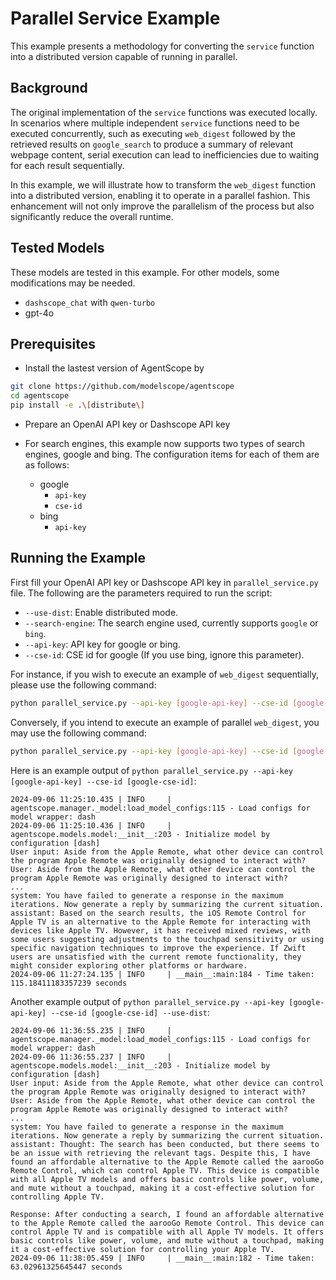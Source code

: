 # Parallel Service Example

This example presents a methodology for converting the `service` function into a distributed version capable of running in parallel.

## Background

The original implementation of the `service` functions was executed locally. In scenarios where multiple independent `service` functions need to be executed concurrently, such as executing `web_digest` followed by the retrieved results on `google_search` to produce a summary of relevant webpage content, serial execution can lead to inefficiencies due to waiting for each result sequentially.

In this example, we will illustrate how to transform the `web_digest` function into a distributed version, enabling it to operate in a parallel fashion. This enhancement will not only improve the parallelism of the process but also significantly reduce the overall runtime.


## Tested Models

These models are tested in this example. For other models, some modifications may be needed.
- `dashscope_chat` with `qwen-turbo`
- gpt-4o


## Prerequisites

- Install the lastest version of AgentScope by

```bash
git clone https://github.com/modelscope/agentscope
cd agentscope
pip install -e .\[distribute\]
```

- Prepare an OpenAI API key or Dashscope API key

- For search engines, this example now supports two types of search engines, google and bing. The configuration items for each of them are as follows:

    - google
        - `api-key`
        - `cse-id`
    - bing
        - `api-key`


## Running the Example

First fill your OpenAI API key or Dashscope API key in `parallel_service.py` file.
The following are the parameters required to run the script:

- `--use-dist`: Enable distributed mode.
- `--search-engine`: The search engine used, currently supports `google` or `bing`.
- `--api-key`: API key for google or bing.
- `--cse-id`: CSE id for google (If you use bing, ignore this parameter).

For instance, if you wish to execute an example of `web_digest` sequentially, please use the following command:

```bash
python parallel_service.py --api-key [google-api-key] --cse-id [google-cse-id]
```

Conversely, if you intend to execute an example of parallel `web_digest`, you may use the following command:

```bash
python parallel_service.py --api-key [google-api-key] --cse-id [google-cse-id] --use-dist
```

Here is an example output of `python parallel_service.py --api-key [google-api-key] --cse-id [google-cse-id]`:

```
2024-09-06 11:25:10.435 | INFO     | agentscope.manager._model:load_model_configs:115 - Load configs for model wrapper: dash
2024-09-06 11:25:10.436 | INFO     | agentscope.models.model:__init__:203 - Initialize model by configuration [dash]
User input: Aside from the Apple Remote, what other device can control the program Apple Remote was originally designed to interact with?
User: Aside from the Apple Remote, what other device can control the program Apple Remote was originally designed to interact with?
...
system: You have failed to generate a response in the maximum iterations. Now generate a reply by summarizing the current situation.
assistant: Based on the search results, the iOS Remote Control for Apple TV is an alternative to the Apple Remote for interacting with devices like Apple TV. However, it has received mixed reviews, with some users suggesting adjustments to the touchpad sensitivity or using specific navigation techniques to improve the experience. If Zwift users are unsatisfied with the current remote functionality, they might consider exploring other platforms or hardware.
2024-09-06 11:27:24.135 | INFO     | __main__:main:184 - Time taken: 115.18411183357239 seconds
```

Another example output of `python parallel_service.py --api-key [google-api-key] --cse-id [google-cse-id] --use-dist`:

```
2024-09-06 11:36:55.235 | INFO     | agentscope.manager._model:load_model_configs:115 - Load configs for model wrapper: dash
2024-09-06 11:36:55.237 | INFO     | agentscope.models.model:__init__:203 - Initialize model by configuration [dash]
User input: Aside from the Apple Remote, what other device can control the program Apple Remote was originally designed to interact with?
User: Aside from the Apple Remote, what other device can control the program Apple Remote was originally designed to interact with?
...
system: You have failed to generate a response in the maximum iterations. Now generate a reply by summarizing the current situation.
assistant: Thought: The search has been conducted, but there seems to be an issue with retrieving the relevant tags. Despite this, I have found an affordable alternative to the Apple Remote called the aarooGo Remote Control, which can control Apple TV. This device is compatible with all Apple TV models and offers basic controls like power, volume, and mute without a touchpad, making it a cost-effective solution for controlling Apple TV.

Response: After conducting a search, I found an affordable alternative to the Apple Remote called the aarooGo Remote Control. This device can control Apple TV and is compatible with all Apple TV models. It offers basic controls like power, volume, and mute without a touchpad, making it a cost-effective solution for controlling your Apple TV.
2024-09-06 11:38:05.459 | INFO     | __main__:main:182 - Time taken: 63.02961325645447 seconds
```